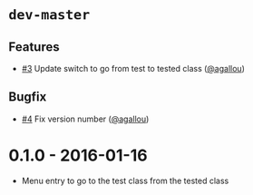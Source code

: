 # `dev-master`

## Features

* [#3](https://github.com/agallou/phpstorm-plugin/pull/3) Update switch to go from test to tested class ([@agallou])

## Bugfix

* [#4](https://github.com/agallou/phpstorm-plugin/pull/4) Fix version number ([@agallou])

# 0.1.0 - 2016-01-16

* Menu entry to go to the test class from the tested class

[@agallou]: https://github.com/agallou

